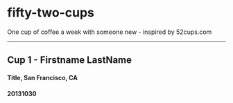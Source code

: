 fifty-two-cups
==============

One cup of coffee a week with someone new - inspired by 52cups.com


---

## Cup 1 - Firstname LastName
#### Title, San Francisco, CA
#### 20131030
